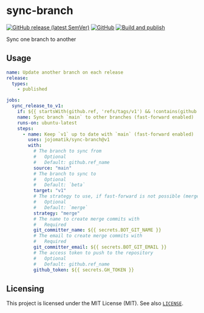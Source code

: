 # sync-branch
[![GitHub release (latest SemVer)](https://img.shields.io/github/v/release/jojomatik/sync-branch?sort=semver)](https://github.com/jojomatik/sync-branch/releases) [![GitHub](https://img.shields.io/github/license/jojomatik/sync-branch)](LICENSE) [![Build and publish](https://github.com/jojomatik/sync-branch/actions/workflows/publish.yml/badge.svg)](https://github.com/jojomatik/sync-branch/actions/workflows/publish.yml) 

Sync one branch to another

## Usage
```yml
name: Update another branch on each release
release:
  types:
    - published

jobs:
  sync_release_to_v1:
    if: ${{ startsWith(github.ref, 'refs/tags/v1') && !contains(github.ref, 'beta') }}
    name: Sync branch `main` to other branches (fast-forward enabled)
    runs-on: ubuntu-latest
    steps:
      - name: Keep `v1` up to date with `main` (fast-forward enabled)
        uses: jojomatik/sync-branch@v1
        with:
          # The branch to sync from
          #   Optional
          #   Default: github.ref_name
          source: "main"
          # The branch to sync to
          #   Optional
          #   Default: `beta`
          target: "v1"
          # The strategy to use, if fast-forward is not possible (merge, force, fail).
          #   Optional
          #   Default: `merge`
          strategy: "merge"
          # The name to create merge commits with
          #   Required
          git_committer_name: ${{ secrets.BOT_GIT_NAME }}
          # The email to create merge commits with
          #   Required
          git_committer_email: ${{ secrets.BOT_GIT_EMAIL }}
          # The access token to push to the repository
          #   Optional
          #   Default: github.ref_name
          github_token: ${{ secrets.GH_TOKEN }}
```

## Licensing
This project is licensed under the MIT License (MIT). See also [`LICENSE`](LICENSE).
